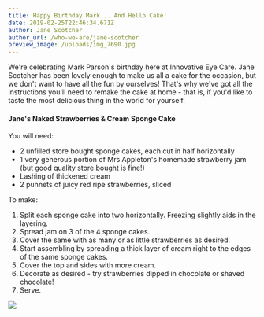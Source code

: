 ```yaml
---
title: Happy Birthday Mark... And Hello Cake!
date: 2019-02-25T22:46:34.671Z
author: Jane Scotcher
author_url: /who-we-are/jane-scotcher
preview_image: /uploads/img_7690.jpg
---
```

We're celebrating Mark Parson's birthday here at Innovative Eye Care. Jane Scotcher has been lovely enough to make us all a cake for the occasion, but we don't want to have all the fun by ourselves! That's why we've got all the instructions you'll need to remake the cake at home - that is, if you'd like to taste the most delicious thing in the world for yourself.

#### Jane's Naked Strawberries & Cream Sponge Cake

You will need:

* 2 unfilled store bought sponge cakes, each cut in half horizontally
* 1 very generous portion of Mrs Appleton's homemade strawberry jam (but good quality store bought is fine!)
* Lashing of thickened cream
* 2 punnets of juicy red ripe strawberries, sliced

To make:

1. Split each sponge cake into two horizontally. Freezing slightly aids in the layering.
2. Spread jam on 3 of the 4 sponge cakes.
3. Cover the same with as many or as little strawberries as desired.
4. Start assembling by spreading a thick layer of cream right to the edges of the same sponge cakes.
5. Cover the top and sides with more cream.
6. Decorate as desired - try strawberries dipped in chocolate or shaved chocolate!
7. Serve.

![](/uploads/img_7692-copy.jpg)
